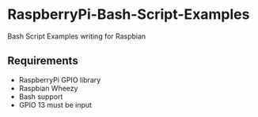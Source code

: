 # RaspberryPi-Bash-Script-Examples
Bash Script Examples writing for Raspbian

## Requirements
* RaspberryPi GPIO library
* Raspbian Wheezy
* Bash support
* GPIO 13 must be input 

